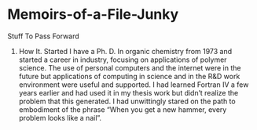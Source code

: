 # Memoirs-of-a-File-Junky
Stuff To Pass Forward
1.	How It. Started 
I have a Ph. D. In organic chemistry from 1973 and started a career in industry, focusing on applications of polymer science. The use of personal computers and the internet were in the future but applications of computing in science and in the R&D work environment were useful and supported. I had learned Fortran IV a few years earlier and had used it in my thesis work but didn’t realize the problem that this generated. I had unwittingly stared on the path to embodiment of the phrase “When you get a new hammer, every problem looks like a nail”.
